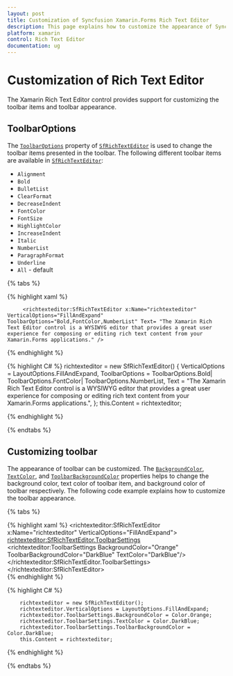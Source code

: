 ```yaml
---
layout: post
title: Customization of Syncfusion Xamarin.Forms Rich Text Editor
description: This page explains how to customize the appearance of Syncfusion Rich Text Editor for Xamarin.Forms platform.
platform: xamarin
control: Rich Text Editor
documentation: ug
---
```


# Customization of Rich Text Editor

The Xamarin Rich Text Editor control provides support for customizing the toolbar items and toolbar appearance.

## ToolbarOptions

The [`ToolbarOptions`](https://help.syncfusion.com/cr/xamarin/Syncfusion.SfRichTextEditor.XForms~Syncfusion.XForms.RichTextEditor.SfRichTextEditor~ToolbarOptions.html) property of [`SfRichTextEditor`](https://help.syncfusion.com/cr/xamarin/Syncfusion.SfRichTextEditor.XForms~Syncfusion.XForms.RichTextEditor.SfRichTextEditor.html) is used to change the toolbar items presented in the toolbar. The following different toolbar items are available in [`SfRichTextEditor`](https://help.syncfusion.com/cr/xamarin/Syncfusion.SfRichTextEditor.XForms~Syncfusion.XForms.RichTextEditor.SfRichTextEditor.html):

* `Alignment`	
* `Bold`
* `BulletList`	
* `ClearFormat`
* `DecreaseIndent`
* `FontColor`
* `FontSize`
* `HighlightColor`
* `IncreaseIndent`
* `Italic`
* `NumberList`
* `ParagraphFormat`
* `Underline`
* `All` - default

{% tabs %} 

{% highlight xaml %} 

         <richtexteditor:SfRichTextEditor x:Name="richtexteditor" VerticalOptions="FillAndExpand" ToolbarOptions="Bold,FontColor,NumberList" Text= "The Xamarin Rich Text Editor control is a WYSIWYG editor that provides a great user experience for composing or editing rich text content from your Xamarin.Forms applications." />
       

{% endhighlight %}

{% highlight C# %} 
		richtexteditor = new SfRichTextEditor()
		{
			VerticalOptions = LayoutOptions.FillAndExpand,
			ToolbarOptions = ToolbarOptions.Bold| ToolbarOptions.FontColor| ToolbarOptions.NumberList,
			Text = "The Xamarin Rich Text Editor control is a WYSIWYG editor that provides a great user experience for composing or editing rich text content from your Xamarin.Forms applications.",
		};
		this.Content = richtexteditor;

{% endhighlight %}

{% endtabs %}

## Customizing toolbar

The appearance of toolbar can be customized. The [`BackgroundColor`](https://help.syncfusion.com/cr/cref_files/xamarin/Syncfusion.SfRichTextEditor.XForms~Syncfusion.XForms.RichTextEditor.ToolbarSettings~BackgroundColor.html), [`TextColor`](https://help.syncfusion.com/cr/cref_files/xamarin/Syncfusion.SfRichTextEditor.XForms~Syncfusion.XForms.RichTextEditor.ToolbarSettings~TextColor.html), and [`ToolbarBackgroundColor`](https://help.syncfusion.com/cr/cref_files/xamarin/Syncfusion.SfRichTextEditor.XForms~Syncfusion.XForms.RichTextEditor.ToolbarSettings~ToolbarBackgroundColor.html) properties helps to change the background color, text color of toolbar item, and background color of toolbar respectively. The following code example explains how to customize the toolbar appearance.

{% tabs %} 

{% highlight xaml %} 
	    <richtexteditor:SfRichTextEditor x:Name="richtexteditor" VerticalOptions="FillAndExpand">
            <richtexteditor:SfRichTextEditor.ToolbarSettings>
                <richtexteditor:ToolbarSettings BackgroundColor="Orange" ToolbarBackgroundColor="DarkBlue" TextColor="DarkBlue"/>
            </richtexteditor:SfRichTextEditor.ToolbarSettings>
        </richtexteditor:SfRichTextEditor>      
{% endhighlight %}

{% highlight C# %} 

		richtexteditor = new SfRichTextEditor();
		richtexteditor.VerticalOptions = LayoutOptions.FillAndExpand;
		richtexteditor.ToolbarSettings.BackgroundColor = Color.Orange;
		richtexteditor.ToolbarSettings.TextColor = Color.DarkBlue;
		richtexteditor.ToolbarSettings.ToolbarBackgroundColor = Color.DarkBlue;
		this.Content = richtexteditor;

{% endhighlight %}

{% endtabs %}